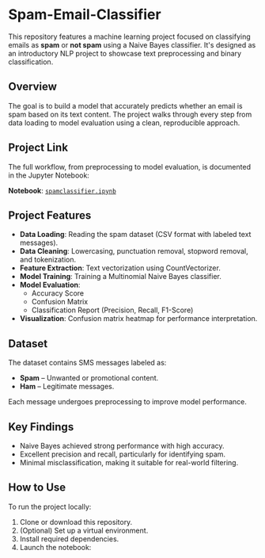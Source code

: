 # Spam-Email-Classifier

This repository features a machine learning project focused on classifying emails as **spam** or **not spam** using a Naive Bayes classifier. It's designed as an introductory NLP project to showcase text preprocessing and binary classification.

## Overview

The goal is to build a model that accurately predicts whether an email is spam based on its text content. The project walks through every step from data loading to model evaluation using a clean, reproducible approach.

## Project Link

The full workflow, from preprocessing to model evaluation, is documented in the Jupyter Notebook:

**Notebook**: [`spamclassifier.ipynb`](./spamclassifier.ipynb)

## Project Features

- **Data Loading**: Reading the spam dataset (CSV format with labeled text messages).
- **Data Cleaning**: Lowercasing, punctuation removal, stopword removal, and tokenization.
- **Feature Extraction**: Text vectorization using CountVectorizer.
- **Model Training**: Training a Multinomial Naive Bayes classifier.
- **Model Evaluation**:
  - Accuracy Score
  - Confusion Matrix
  - Classification Report (Precision, Recall, F1-Score)
- **Visualization**: Confusion matrix heatmap for performance interpretation.

## Dataset

The dataset contains SMS messages labeled as:
- **Spam** – Unwanted or promotional content.
- **Ham** – Legitimate messages.

Each message undergoes preprocessing to improve model performance.

## Key Findings

- Naive Bayes achieved strong performance with high accuracy.
- Excellent precision and recall, particularly for identifying spam.
- Minimal misclassification, making it suitable for real-world filtering.

## How to Use

To run the project locally:

1. Clone or download this repository.
2. (Optional) Set up a virtual environment.
3. Install required dependencies.
4. Launch the notebook:
